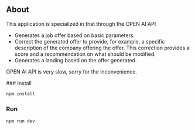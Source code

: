 ## About

This application is specialized in that through the OPEN AI API

- Generates a job offer based on basic parameters.
- Correct the generated offer to provide, for example, a specific description of the company offering the offer. This correction provides a score and a recommendation on what should be modified.
- Generates a landing based on the offer generated.

OPEN AI API is very slow, sorry for the inconvenience.

### Install

```bash
npm install
```

### Run

```bash
npm run dev
```
